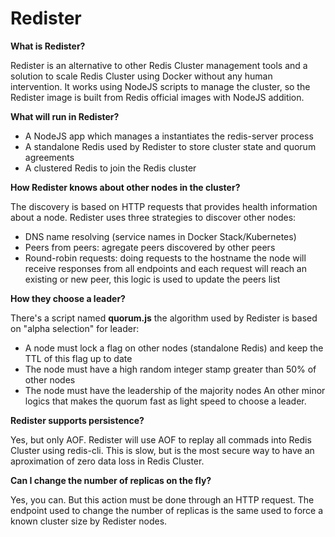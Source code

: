 # Redister

**What is Redister?**

Redister is an alternative to other Redis Cluster management tools and a solution to scale Redis Cluster using Docker without any human intervention. It works using NodeJS scripts to manage the cluster, so the Redister image is built from Redis official images with NodeJS addition.

**What will run in Redister?**

* A NodeJS app which manages a instantiates the redis-server process
* A standalone Redis used by Redister to store cluster state and quorum agreements
* A clustered Redis to join the Redis cluster

**How Redister knows about other nodes in the cluster?**

The discovery is based on HTTP requests that provides health information about a node. Redister uses three strategies to discover other nodes:
* DNS name resolving (service names in Docker Stack/Kubernetes)
* Peers from peers: agregate peers discovered by other peers
* Round-robin requests: doing requests to the hostname the node will receive responses from all endpoints and each request will reach an existing or new peer, this logic is used to update the peers list

**How they choose a leader?**

There's a script named **quorum.js** the algorithm used by Redister is based on "alpha selection" for leader:
* A node must lock a flag on other nodes (standalone Redis) and keep the TTL of this flag up to date
* The node must have a high random integer stamp greater than 50% of other nodes
* The node must have the leadership of the majority nodes
An other minor logics that makes the quorum fast as light speed to choose a leader.

**Redister supports persistence?**

Yes, but only AOF. Redister will use AOF to replay all commads into Redis Cluster using redis-cli. This is slow, but is the most secure way to have an aproximation of zero data loss in Redis Cluster.

**Can I change the number of replicas on the fly?**

Yes, you can. But this action must be done through an HTTP request. The endpoint used to change the number of replicas is the same used to force a known cluster size by Redister nodes.